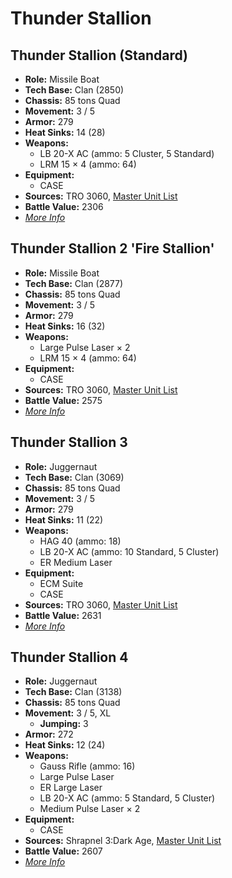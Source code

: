 # Thunder Stallion
## Thunder Stallion (Standard)
- **Role:** Missile Boat
- **Tech Base:** Clan (2850)
- **Chassis:** 85 tons Quad
- **Movement:** 3 / 5
- **Armor:** 279
- **Heat Sinks:** 14 (28)
- **Weapons:**
  - LB 20-X AC (ammo: 5 Cluster, 5 Standard)
  - LRM 15 × 4 (ammo: 64)
- **Equipment:**
  - CASE
- **Sources:** TRO 3060, [Master Unit List](http://masterunitlist.info/Unit/Details/3224/thunder-stallion-standard)
- **Battle Value:** 2306
- [*More Info*](thunder_stallion/thunder_stallion_standard.md)

## Thunder Stallion 2 'Fire Stallion'
- **Role:** Missile Boat
- **Tech Base:** Clan (2877)
- **Chassis:** 85 tons Quad
- **Movement:** 3 / 5
- **Armor:** 279
- **Heat Sinks:** 16 (32)
- **Weapons:**
  - Large Pulse Laser × 2
  - LRM 15 × 4 (ammo: 64)
- **Equipment:**
  - CASE
- **Sources:** TRO 3060, [Master Unit List](http://masterunitlist.info/Unit/Details/3225/thunder-stallion-2-fire-stallion)
- **Battle Value:** 2575
- [*More Info*](thunder_stallion/thunder_stallion_2_'fire_stallion'.md)

## Thunder Stallion 3
- **Role:** Juggernaut
- **Tech Base:** Clan (3069)
- **Chassis:** 85 tons Quad
- **Movement:** 3 / 5
- **Armor:** 279
- **Heat Sinks:** 11 (22)
- **Weapons:**
  - HAG 40 (ammo: 18)
  - LB 20-X AC (ammo: 10 Standard, 5 Cluster)
  - ER Medium Laser
- **Equipment:**
  - ECM Suite
  - CASE
- **Sources:** TRO 3060, [Master Unit List](http://masterunitlist.info/Unit/Details/3226/thunder-stallion-3)
- **Battle Value:** 2631
- [*More Info*](thunder_stallion/thunder_stallion_3.md)

## Thunder Stallion 4
- **Role:** Juggernaut
- **Tech Base:** Clan (3138)
- **Chassis:** 85 tons Quad
- **Movement:** 3 / 5, XL
  - **Jumping:** 3
- **Armor:** 272
- **Heat Sinks:** 12 (24)
- **Weapons:**
  - Gauss Rifle (ammo: 16)
  - Large Pulse Laser
  - ER Large Laser
  - LB 20-X AC (ammo: 5 Standard, 5 Cluster)
  - Medium Pulse Laser × 2
- **Equipment:**
  - CASE
- **Sources:** Shrapnel 3:Dark Age, [Master Unit List](http://masterunitlist.info/Unit/Details/7720/thunder-stallion-4)
- **Battle Value:** 2607
- [*More Info*](thunder_stallion/thunder_stallion_4.md)

